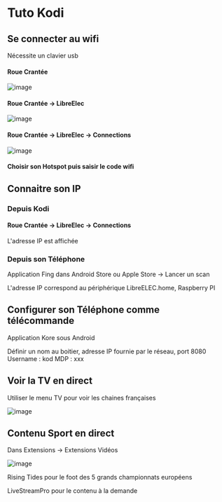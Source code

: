 # Tuto Kodi



## Se connecter au wifi

Nécessite un clavier usb

#### Roue Crantée

![image](https://wiki.libreelec.tv/_media/le-system-settings.jpg?cache=&w=900&h=540&tok=bd1bed)

#### Roue Crantée -> LibreElec

![image](https://wiki.libreelec.tv/_media/le-settings-en.jpg?w=400&tok=632e78)

#### Roue Crantée -> LibreElec -> Connections

![image](https://wiki.libreelec.tv/_media/wiki/le-settings-connections2.png?w=400&tok=819715)


#### Choisir son Hotspot puis saisir le code wifi



## Connaitre son IP 

### Depuis Kodi

#### Roue Crantée -> LibreElec -> Connections 

L'adresse IP est affichée

### Depuis son Téléphone 

Application Fing dans Android Store ou Apple Store -> Lancer un scan

L'adresse IP correspond au périphérique LibreELEC.home, Raspberry PI

## Configurer son Téléphone comme télécommande

Application Kore sous Android

Définir un nom au boitier, adresse IP fournie par le réseau, port 8080
Username : kod
MDP : xxx


## Voir la TV en direct

Utiliser le menu TV pour voir les chaines françaises

![image](https://catch-up-tv-and-more.github.io/img/live_tv_installation/intro1.jpeg)

## Contenu Sport en direct

Dans Extensions -> Extensions Vidéos

![image](https://lh3.googleusercontent.com/proxy/dHpWLy34iuKXvfWKGXC6EooI84LHWNcLdXO6Yf-yOzEJIpS_Wu73J9cE2wLTEg9jEmeYgbdioPOfyhQSoh8VAOuaZ_PnU2AHtOr0csby-Ct8adU3rGSNRMoIRVlO2mli2KV08e_C6jNO_CjQSYyBJ39KRA4xQqNTAGAOMY8fbsuLnJ2SQ9-oGV2Zw7AP1TD0SFvkjIVMDWYMqw)

Rising Tides pour le foot des 5 grands championnats européens

LiveStreamPro pour le contenu à la demande
